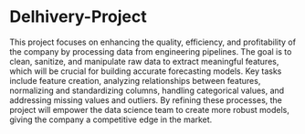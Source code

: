 # Delhivery-Project

This project focuses on enhancing the quality, efficiency, and profitability of the company by processing data from engineering pipelines. The goal is to clean, sanitize, and manipulate raw data to extract meaningful features, which will be crucial for building accurate forecasting models. Key tasks include feature creation, analyzing relationships between features, normalizing and standardizing columns, handling categorical values, and addressing missing values and outliers. By refining these processes, the project will empower the data science team to create more robust models, giving the company a competitive edge in the market.
